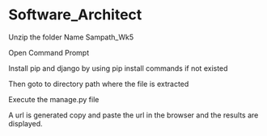 # Software_Architect

Unzip the folder Name Sampath_Wk5 

Open Command Prompt

Install pip and django by using pip install commands if not existed

Then goto to directory path where the file is extracted 

Execute the manage.py file 

A url is generated copy and paste the url in the browser and the results are displayed.

